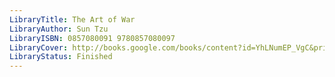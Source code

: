 ```yaml
---
LibraryTitle: The Art of War
LibraryAuthor: Sun Tzu
LibraryISBN: 0857080091 9780857080097
LibraryCover: http://books.google.com/books/content?id=YhLNumEP_VgC&printsec=frontcover&img=1&zoom=1&source=gbs_api
LibraryStatus: Finished
---
```

